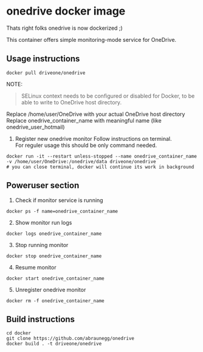 # onedrive docker image

Thats right folks onedrive is now dockerized ;)

This container offers simple monitoring-mode service for OneDrive.

## Usage instructions
```
docker pull driveone/onedrive
```
NOTE:
> SELinux context needs to be configured or disabled for Docker, to be able to write to OneDrive host directory.

Replace /home/user/OneDrive with your actual OneDrive host directory
Replace onedrive_container_name with meaningful name (like onedrive_user_hotmail)

1. Register new onedrive monitor
Follow instructions on terminal.  
For reguler usage this should be only command needed.
```
docker run -it --restart unless-stopped --name onedrive_container_name -v /home/user/OneDrive:/onedrive/data driveone/onedrive
# you can close terminal, docker will continue its work in background
```
## Poweruser section
1. Check if monitor service is running
```
docker ps -f name=onedrive_container_name
```
2. Show monitor run logs
```
docker logs onedrive_container_name
```
3. Stop running monitor
```
docker stop onedrive_container_name
```
4. Resume monitor
```
docker start onedrive_container_name
```
5. Unregister onedrive monitor
```
docker rm -f onedrive_container_name
```

## Build instructions
```
cd docker
git clone https://github.com/abraunegg/onedrive
docker build . -t driveone/onedrive
```

